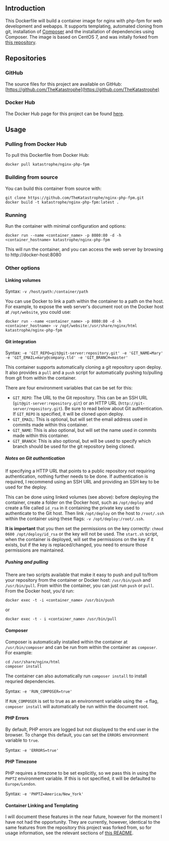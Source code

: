 ## Introduction
This Dockerfile will build a container image for nginx with php-fpm for web development and webapps. It supports templating, automated cloning from git, installation of [Composer](https://getcomposer.org/) and the installation of dependencies using Composer. The image is based on CentOS 7, and was initally forked from [this repository](https://github.com/ngineered/nginx-php-fpm).

## Repositories

### GitHub
The source files for this project are available on GitHub: [https://github.com/TheKatastrophe](https://github.com/TheKatastrophe)

### Docker Hub
The Docker Hub page for this project can be found [here](https://hub.docker.com/r/katastrophe/nginx-php-fpm/).

## Usage

### Pulling from Docker Hub
To pull this Dockerfile from Docker Hub:

	docker pull katastrophe/nginx-php-fpm

### Building from source
You can build this container from source with:

	git clone https://github.com/TheKatastrophe/nginx-php-fpm.git
	docker build -t katastrophe/nginx-php-fpm:latest .

### Running
Run the container with minimal configuration and options:

	docker run --name <container_name> -p 8080:80 -d -h <container_hostname> katastrophe/nginx-php-fpm

This will run the container, and you can access the web server by browsing to http://docker-host:8080

### Other options

#### Linking volumes

Syntax: `-v /host/path:/container/path`

You can use Docker to link a path within the container to a path on the host. For example, to expose the web server's document root on the Docker host at `/opt/website`, you could use:

	docker run --name <container_name> -p 8080:80 -d -h <container_hostname> -v /opt/website:/usr/share/nginx/html katastrophe/nginx-php-fpm

#### Git integration

Syntax: `-e 'GIT_REPO=git@git-server:repository.git' -e 'GIT_NAME=Mary' -e 'GIT_EMAIL=mary@company.tld' -e 'GIT_BRANCH=master'`

This container supports automatically cloning a git repository upon deploy. It also provides a `pull` and a `push` script for automatically pushing to/pulling from git from within the container.

There are four environment variables that can be set for this:

- `GIT_REPO`: The URL to the Git repository. This can be an SSH URL (`git@git-server:repository.git`) or an HTTP URL (`http://git-server/repository.git`). Be sure to read below about Git authentication. If `GIT_REPO` is specified, it will be cloned upon deploy.
- `GIT_EMAIL`: This is optional, but will set the email address used in commits made within this container.
- `GIT_NAME`: This is also optional, but will set the name used in commits made within this container.
- `GIT_BRANCH`: This is also optional, but will be used to specify which branch should be used for the git repository being cloned.

##### Notes on Git authentication

If specifying a HTTP URL that points to a public repository not requiring authentication, nothing further needs to be done. If authentication is required, I recommend using an SSH URL and providing an SSH key to be used for the deploy. 

This can be done using linked volumes (see above): before deploying the container, create a folder on the Docker host, such as `/opt/deploy` and create a file called `id_rsa` in it containing the private key used to authenticate to the Git host. Then link `/opt/deploy` on the host to `/root/.ssh` within the container using these flags: `-v /opt/deploy:/root/.ssh`.

**It is important** that you then set the permissions on the key correctly: `chmod 0600 /opt/deploy/id_rsa` or the key will not be used. The `start.sh` script, when the container is deployed, will set the permissions on the key if it exists, but if the key is replaced/changed, you need to ensure those permissions are maintained.

##### Pushing and pulling

There are two scripts available that make it easy to push and pull to/from your repository from the container or Docker host: `/usr/bin/push` and `/usr/bin/pull`. From within the container, you can just run `push` or `pull`. From the Docker host, you'd run:

	docker exec -t -i <container_name> /usr/bin/push

or

	docker exec -t - i <container_name> /usr/bin/pull

#### Composer

Composer is automatically installed within the container at `/usr/bin/composer` and can be run from within the container as `composer`. For example:

	cd /usr/share/nginx/html
	composer install

The container can also automatically run `composer install` to install requried dependencies.

Syntax: `-e 'RUN_COMPOSER=true'`

If `RUN_COMPOSER` is set to true as an environment variable using the `-e` flag, `composer install` will automatically be run within the document root.

#### PHP Errors

By default, PHP errors are logged but not displayed to the end user in the browser. To change this default, you can set the `ERRORS` environment variable to `true`.

Syntax: `-e 'ERRORS=true'`

#### PHP Timezone

PHP requires a timezone to be set explicitly, so we pass this in using the `PHPTZ` environment variable. If this is not specified, it will be defaulted to `Europe/London`.

Syntax: `-e 'PHPTZ=America/New_York'`

#### Container Linking and Templating

I will document these features in the near future, however for the moment I have not had the opportunity. They are currently, however, identical to the same features from the repository this project was forked from, so for usage information, see the relevant sections of [this README](https://github.com/ngineered/nginx-php-fpm/blob/master/README.md).